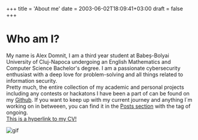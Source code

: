 +++
title = 'About me'
date = 2003-06-02T18:09:41+03:00
draft = false
+++

# Who am I?
My name is Alex Domnit, I am a third year student at Babeș-Bolyai University of Cluj-Napoca undergoing an English Mathematics and Computer Science Bachelor's degree. I am a passionate cybersecurity enthusiast with a deep love for problem-solving and all things related to information security.\
Pretty much, the entire collection of my academic and personal projects including any contests or hackatons I have been a part of can be found on my [Github](https://github.com/AlexD2003). If you want to keep up with my current journey and anything I`m working on in betweeen, you can find it in the [Posts section](https://alexdomnit.com) with the tag of ongoing.\
[This is a hyperlink to my CV!](https://europa.eu/europass/eportfolio/screen/share/2cf29fca-a054-4c29-9620-54d82ab6ffed?lang=en)

<img src="/img/gnar.gif" alt="gif" style="display: block; margin-left: auto; margin-right: auto;">
<br>